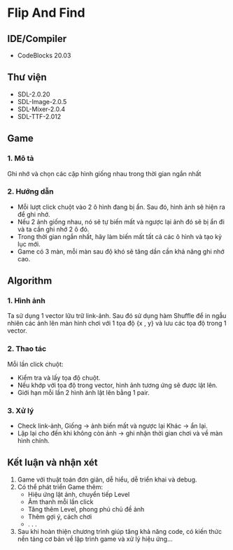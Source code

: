 # Flip And Find

## IDE/Compiler 
 + CodeBlocks 20.03
## Thư viện
 + SDL-2.0.20  
 + SDL-Image-2.0.5  
 + SDL-Mixer-2.0.4  
 + SDL-TTF-2.012

## Game
### 1. Mô tả
   Ghi nhớ và chọn các cặp hình giống nhau trong thời gian ngắn nhất
### 2. Hướng dẫn
+ Mỗi lượt click chuột vào 2 ô hình đang bị ẩn. Sau đó, hình ảnh sẽ hiện ra để ghi nhớ.
+ Nếu 2 ảnh giống nhau, nó sẽ tự biến mất và ngược lại ảnh đó sẽ bị ẩn đi và ta cần ghi nhớ 2 ô đó.
+ Trong thời gian ngắn nhất, hãy làm biến mất tất cả các ô hình và tạo kỷ lục mới.
+ Game có 3 màn, mỗi màn sau độ khó sẽ tăng dần cần khả năng ghi nhớ cao.

## Algorithm
### 1. Hình ảnh
Ta sử dụng 1 vector lữu trữ link-ảnh. Sau đó sử dụng hàm Shuffle để in ngẫu nhiên các ảnh lên màn hình chơi với 1 tọa độ {x , y} và lưu các tọa độ trong 1 vector.
### 2. Thao tác
Mỗi lần click chuột: 
+ Kiểm tra và lấy tọa độ chuột.
+ Nếu khớp với tọa độ trong vector, hình ảnh tương ứng sẽ được lật lên.
+ Giới hạn mỗi lần 2 hình ảnh lật lên bằng 1 pair.
### 3. Xử lý
+ Check link-ảnh, Giống -> ảnh biến mất và ngược lại Khác -> ẩn lại.
+ Lặp lại cho đến khi không còn ảnh -> ghi nhận thời gian chơi và về màn hình chính.

## Kết luận và nhận xét
1. Game với thuật toán đơn giản, dễ hiểu, dễ triển khai và debug.
2. Có thể phát triển Game thêm: 
    * Hiệu ứng lật ảnh, chuyển tiếp Level 
    * Âm thanh mỗi lần click
    * Tăng thêm Level, phong phú chủ đề ảnh
    * Thêm gợi ý, cách chơi
    *  . . .   
3. Sau khi hoàn thiện chương trình giúp tăng khả năng code, có kiến thức nền tảng cơ bản về lập trình game và xử lý hiệu ứng...
